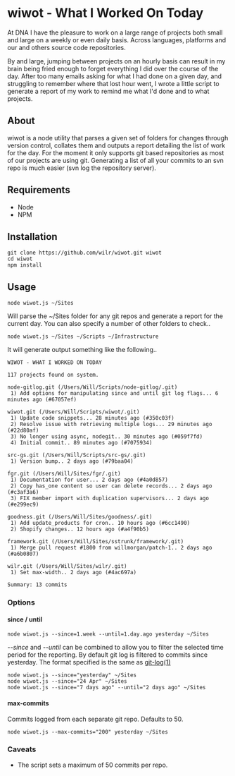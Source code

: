 # wiwot - What I Worked On Today

At DNA I have the pleasure to work on a large range of projects both small 
and large on a weekly or even daily basis. Across languages, platforms and
our and others source code repositories.

By and large, jumping between projects on an hourly basis can result in my 
brain being fried enough to forget everything I did over the course of the 
day. After too many emails asking for what I had done on a given day, and
struggling to remember where that lost hour went, I wrote a little script 
to generate a report of my work to remind me what I'd done and to what 
projects.

## About

wiwot is a node utility that parses a given set of folders for changes through 
version control, collates them and outputs a report detailing the list of work
for the day. For the moment it only supports git based repositories as most of 
our projects are using git. Generating a list of all your commits to an svn
repo is much easier (svn log the repository server).

## Requirements

 * Node
 * NPM

## Installation
	
	git clone https://github.com/wilr/wiwot.git wiwot
	cd wiwot
	npm install

## Usage

	node wiwot.js ~/Sites

Will parse the ~/Sites folder for any git repos and generate a report for the
current day. You can also specify a number of other folders to check..

	node wiwot.js ~/Sites ~/Scripts ~/Infrastructure

It will generate output something like the following..

	WIWOT - WHAT I WORKED ON TODAY

	117 projects found on system. 

	node-gitlog.git (/Users/Will/Scripts/node-gitlog/.git)
 	 1) Add options for manipulating since and until git log flags... 6 minutes ago (#67057ef)

	wiwot.git (/Users/Will/Scripts/wiwot/.git)
 	 1) Update code snippets... 28 minutes ago (#350c03f)
 	 2) Resolve issue with retrieving multiple logs... 29 minutes ago (#22d80af)
 	 3) No longer using async, nodegit.. 30 minutes ago (#059f7fd)
 	 4) Initial commit.. 89 minutes ago (#7075934)

	src-gs.git (/Users/Will/Scripts/src-gs/.git)
 	 1) Version bump.. 2 days ago (#79baa04)

	fgr.git (/Users/Will/Sites/fgr/.git)
 	 1) Documentation for user... 2 days ago (#4a0d857)
 	 2) Copy has_one content so user can delete records... 2 days ago (#c3af3a6)
 	 3) FIX member import with duplication supervisors... 2 days ago (#e299ec9)

	goodness.git (/Users/Will/Sites/goodness/.git)
 	 1) Add update_products for cron.. 10 hours ago (#6cc1490)
 	 2) Shopify changes.. 12 hours ago (#a4f90b5)

	framework.git (/Users/Will/Sites/sstrunk/framework/.git)
 	 1) Merge pull request #1800 from willmorgan/patch-1.. 2 days ago (#a6b0807)

	wilr.git (/Users/Will/Sites/wilr/.git)
 	 1) Set max-width.. 2 days ago (#4ac697a)

	Summary: 13 commits

### Options

#### since / until

	node wiwot.js --since=1.week --until=1.day.ago yesterday ~/Sites

*--since* and *--until* can be combined to allow you to filter the selected 
time period for the reporting. By default git log is filtered to commits 
since yesterday. The format specified is the same as [git-log(1)](https://www.kernel.org/pub/software/scm/git/docs/git-log.html)

	node wiwot.js --since="yesterday" ~/Sites
	node wiwot.js --since="24 Apr" ~/Sites
	node wiwot.js --since="7 days ago" --until="2 days ago" ~/Sites

#### max-commits

Commits logged from each separate git repo. Defaults to 50.

	node wiwot.js --max-commits="200" yesterday ~/Sites

### Caveats

 - The script sets a maximum of 50 commits per repo.

